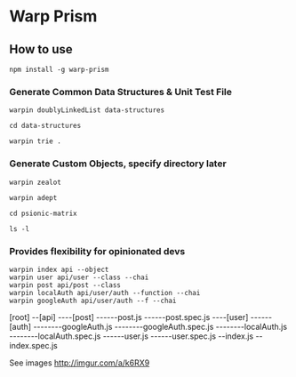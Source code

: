 # Warp Prism


## How to use
`npm install -g warp-prism`  

### Generate Common Data Structures & Unit Test File    
`warpin doublyLinkedList data-structures`  

`cd data-structures`  

`warpin trie .`  


### Generate Custom Objects, specify directory later
`warpin zealot`  

`warpin adept`

`cd psionic-matrix`  

`ls -l`  

### Provides flexibility for opinionated devs 
```  
warpin index api --object
warpin user api/user --class --chai
warpin post api/post --class
warpin localAuth api/user/auth --function --chai
warpin googleAuth api/user/auth --f --chai
```

[root]
--[api]
----[post]
------post.js
------post.spec.js
----[user]
------[auth]
--------googleAuth.js
--------googleAuth.spec.js
--------localAuth.js
--------localAuth.spec.js
------user.js
------user.spec.js
--index.js
--index.spec.js


See images http://imgur.com/a/k6RX9
